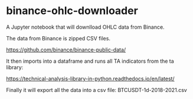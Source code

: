 # binance-ohlc-downloader

A Jupyter notebook that will downlload OHLC data from Binance.

The data from Binance is zipped CSV files.

https://github.com/binance/binance-public-data/



It then imports into a dataframe and runs all TA indicators from the ta library:

https://technical-analysis-library-in-python.readthedocs.io/en/latest/

Finally it will export all the data into a csv file: BTCUSDT-1d-2018-2021.csv
